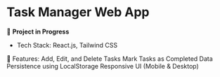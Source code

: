# Task Manager Web App  
🚀 **Project in Progress**  
- Tech Stack: React.js, Tailwind CSS  

🔹 Features:
Add, Edit, and Delete Tasks
Mark Tasks as Completed
Data Persistence using LocalStorage
Responsive UI (Mobile & Desktop)
